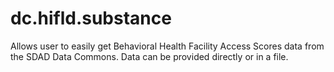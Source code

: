 # dc.hifld.substance

Allows user to easily get Behavioral Health Facility Access Scores data from the SDAD Data Commons.  Data can be provided directly or in a file.
